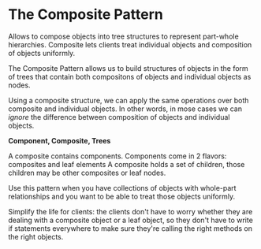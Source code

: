 # The Composite Pattern

Allows to compose objects into tree structures to represent part-whole hierarchies.
Composite lets clients treat individual objects and composition of objects uniformly.

The Composite Pattern allows us to build structures of objects in the form of trees that contain both compositons of objects and individual objects as nodes. 

Using a composite structure, we can apply the same operations over both composite and individual objects. In other words, in mose cases we can *ignore* the difference between composition of objects and individual objects.

**Component, Composite, Trees**

A composite contains components.
Components come in 2 flavors: composites and leaf elements
A composite holds a set of children, those children may be other composites or leaf nodes.  

Use this pattern when you have collections of objects with whole-part relationships and you want to be able to treat those objects uniformly. 

Simplify the life for clients: the clients don't have to worry whether they are dealing with a composite object or a leaf object, so they don't have to write if statements everywhere to make sure they're calling the right methods on the right objects. 
